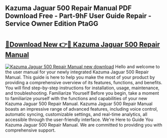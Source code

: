 ## Kazuma Jaguar 500 Repair Manual PDF Download Free - Part-9hF User Guide Repair - Service Owner Edition PtaGG

# <h2><a href="http://bc58931.oget.top/?id=Kazuma+Jaguar+500+Repair+Manual">🔗Download New 👉🔴 Kazuma Jaguar 500 Repair Manual</a></h2>

[![Kazuma Jaguar 500 Repair Manual new download](https://i.imgur.com/5g1atiW.png)](http://bc58931.oget.top/?id=Kazuma+Jaguar+500+Repair+Manual)
Hello and welcome to the user manual for your newly integrated Kazuma Jaguar 500 Repair Manual. This guide is here to help you make the most of your product by providing a comprehensive overview of its features, functions, and benefits. You will find step-by-step instructions for installation, usage, maintenance, and troubleshooting. Familiarize Yourself Before you begin, take a moment to familiarize yourself with the functions and capabilities of your new Kazuma Jaguar 500 Repair Manual. Kazuma Jaguar 500 Repair Manual boasts an impressive range of advanced features, including voice control, automatic syncing, customizable settings, and real-time analytics, all accessible through the user-friendly interface. We're Here to Guide You Kazuma Jaguar 500 Repair Manual. We are committed to providing you with comprehensive support.
